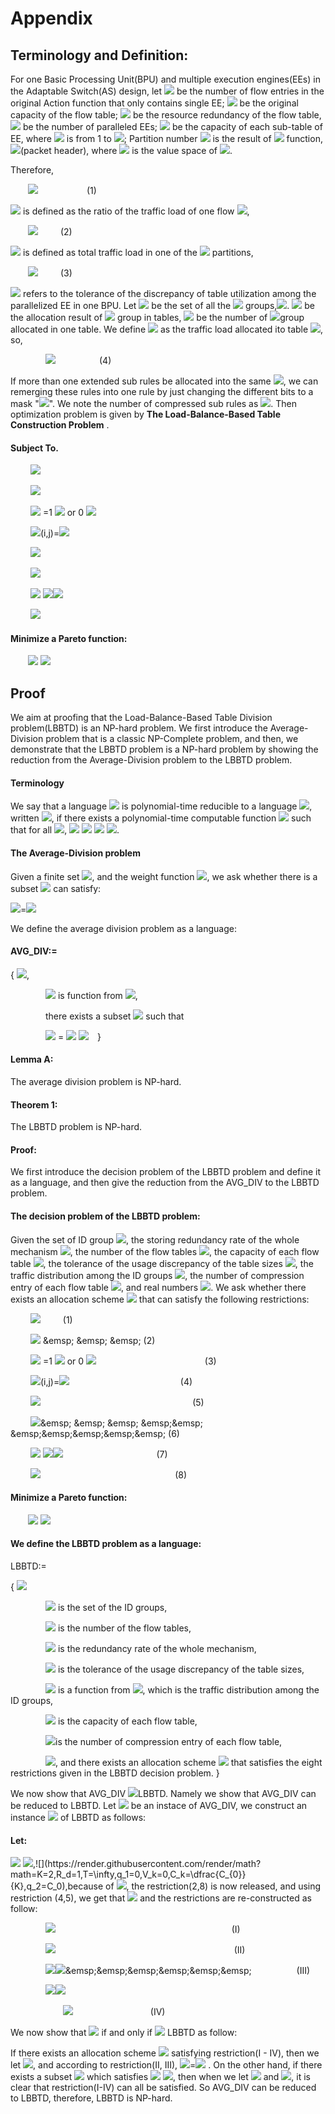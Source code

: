 # Appendix

## Terminology and Definition:



For one Basic Processing Unit(BPU) and multiple execution engines(EEs) in the Adaptable Switch(AS) design, let ![](https://render.githubusercontent.com/render/math?math=N_0) be the number of flow entries in the original Action function that only contains single EE; ![](https://render.githubusercontent.com/render/math?math=C_0) be the original capacity of the flow table; ![](https://render.githubusercontent.com/render/math?math=R_d) be the resource redundancy of the flow table, ![](https://render.githubusercontent.com/render/math?math=K) be the number of paralleled EEs; ![](https://render.githubusercontent.com/render/math?math=C_k) be the capacity of each sub-table of EE, where ![](https://render.githubusercontent.com/render/math?math=k) is from 1 to ![](https://render.githubusercontent.com/render/math?math=K); Partition number ![](https://render.githubusercontent.com/render/math?math=ID) is the result of  ![](https://render.githubusercontent.com/render/math?math=HASH()) function, ![](https://render.githubusercontent.com/render/math?math=J=HASH)(packet header), where ![](https://render.githubusercontent.com/render/math?math=j) is the value space of ![](https://render.githubusercontent.com/render/math?math=ID).

<!---
-->
Therefore, 

&emsp;&emsp;![](https://render.githubusercontent.com/render/math?math=N\leq\sum^{K}_{k=1}C_k\leq{C_0}\cdot{R_d} ) &emsp;&emsp;&emsp;&emsp;&emsp; (1)

![](https://render.githubusercontent.com/render/math?math=D\_flow[i]) is defined as the ratio of the traffic load of one flow ![](https://render.githubusercontent.com/render/math?math=i),

&emsp;&emsp;![](https://render.githubusercontent.com/render/math?math=\sum^{N}_{i=1}D\_flow[i]=1,i\in{[1,N]} ) &emsp;&emsp; (2)

![](https://render.githubusercontent.com/render/math?math=D\_id[j]) is defined as total traffic load in one of the ![](https://render.githubusercontent.com/render/math?math=ID) partitions,

&emsp;&emsp;![](https://render.githubusercontent.com/render/math?math=D\_id[j]=\sum^{}_{flow[i]\in{j}}D\_flow[i] ) &emsp;&emsp; (3)

![](https://render.githubusercontent.com/render/math?math=T) refers to the tolerance of the discrepancy of table utilization among the parallelized EE in one BPU. Let ![](https://render.githubusercontent.com/render/math?math=S) be the set of all the ![](https://render.githubusercontent.com/render/math?math=ID) groups,![](https://render.githubusercontent.com/render/math?math=S=\{1,2,...,2^P\}). ![](https://render.githubusercontent.com/render/math?math=Q_k) be the allocation result of ![](https://render.githubusercontent.com/render/math?math=ID) group in tables, ![](https://render.githubusercontent.com/render/math?math=Q_k\subseteq{S},\cup{Q_k}=S,|Q_k|) be the number of ![](https://render.githubusercontent.com/render/math?math=ID)group allocated in one table. We define ![](https://render.githubusercontent.com/render/math?math=D[k]) as the traffic load allocated ito table ![](https://render.githubusercontent.com/render/math?math=k), so, 

&emsp;&emsp;&emsp;&emsp;![](https://render.githubusercontent.com/render/math?math=D[k]=\sum^{}_{j\in{Q_k}}D\_id[j])&emsp;&emsp;&emsp;&emsp;&emsp;(4)

If more than one extended sub rules be allocated into the same ![](https://render.githubusercontent.com/render/math?math=Q_k), we can remerging these rules into one rule by just changing the different bits to a mask "![](https://render.githubusercontent.com/render/math?math=\ast)". We note the number of compressed sub rules as ![](https://render.githubusercontent.com/render/math?math=V_k). Then optimization problem is given by **The Load-Balance-Based Table Construction Problem** .

#### Subject To.

&emsp;&emsp; ![](https://render.githubusercontent.com/render/math?math=Q_k\subseteq{S},k\in[1,k],\cup{Q_k}=S,N\leq\sum^{K}_{k=1}C_k\leq{C_0}\cdot{R_d})
 
&emsp;&emsp; ![](https://render.githubusercontent.com/render/math?math=||\dfrac{Q_i}{C_{ki}}|-|\dfrac{Q_j}{C_{kj}}||\cdot{100percent\leq{T}}(i,j,ki,kj\in[1,k]))
 
&emsp;&emsp; ![](https://render.githubusercontent.com/render/math?math=BOOL(i,j)) =1 ![](https://render.githubusercontent.com/render/math?math=j\in{Q_i}) or 0 ![](https://render.githubusercontent.com/render/math?math=j\notin{Q_i})
  
&emsp;&emsp; ![](https://render.githubusercontent.com/render/math?math=G\left[j\right]=\sum^{k}_{i=1}BOOL)(i,j)=![](https://render.githubusercontent.com/render/math?math=1(j\in{S}))
   
&emsp;&emsp; ![](https://render.githubusercontent.com/render/math?math=\sum_{j\in{S}}G\left[i\right]=2^{P}(j\in{S}))
   
&emsp;&emsp; ![](https://render.githubusercontent.com/render/math?math=D[k]=\sum_{j\in{Q_k}}D_{-}id[i](k=1,\ldots,K))
   
&emsp;&emsp; ![](https://render.githubusercontent.com/render/math?math=F_1k]=MAX(D[k])) ![](https://render.githubusercontent.com/render/math?math=-MlN(D[k]))![](https://render.githubusercontent.com/render/math?math=\leq{q_1})

&emsp;&emsp; ![](https://render.githubusercontent.com/render/math?math=F_2[k]=C_0-\sum^{K}_{k=1}V_k\leq{q_2})

#### Minimize a Pareto function:

&emsp;&emsp;![](https://render.githubusercontent.com/render/math?math=F[k]=(F_1[k],F_2[k])) ![](https://render.githubusercontent.com/render/math?math=k\in[1,K])
   


## Proof
We aim at proofing that the Load-Balance-Based Table Division problem(LBBTD) is an NP-hard problem. We first introduce the Average-Division problem that is a classic NP-Complete problem, and then, we demonstrate that the LBBTD problem is a NP-hard problem by showing the reduction from the Average-Division problem to the LBBTD problem.

####  Terminology 



We say that a language ![](https://render.githubusercontent.com/render/math?math=L_1) is polynomial-time reducible to a language ![](https://render.githubusercontent.com/render/math?math=L_2), written ![](https://render.githubusercontent.com/render/math?math=L_1\leq_p{L_2}), if there exists a polynomial-time computable function ![](https://render.githubusercontent.com/render/math?math=f:\{0,1\}^*\rightarrow\{0,1\}^*) such that for all ![](https://render.githubusercontent.com/render/math?math=x\in\left\{0,1\right\}^{\ast}), ![](https://render.githubusercontent.com/render/math?math=x\in{L}_{1}) ![](https://render.githubusercontent.com/render/math?math=\Leftrightarrow{f})  ![](https://render.githubusercontent.com/render/math?math=(x)) ![](https://render.githubusercontent.com/render/math?math=\in{L}_{2}).

#### The Average-Division problem

Given a finite set ![](https://render.githubusercontent.com/render/math?math=S={1,2,\ldots,n}), and the weight function ![](https://render.githubusercontent.com/render/math?math=w:S\rightarrow\mathbb{Z}), we ask whether there is a subset ![](https://render.githubusercontent.com/render/math?math=S'\subseteq{S}) can satisfy:

![](https://render.githubusercontent.com/render/math?math=\sum_{X\in{S'}}w(x))=![](https://render.githubusercontent.com/render/math?math=\dfrac{1}{2}\sum_{X\in{S}}w(x))

We define the average division problem as a language:

#### AVG_DIV:=

{ ![](https://render.githubusercontent.com/render/math?math=\langle{S,w}\rangle:S\subset\mathbb{N}),

&emsp;&emsp;&emsp;&emsp;![](https://render.githubusercontent.com/render/math?math=w) is function from ![](https://render.githubusercontent.com/render/math?math=\mathbb{N}\rightarrow\mathbb{Z}),

&emsp;&emsp;&emsp;&emsp;there exists a subset ![](https://render.githubusercontent.com/render/math?math=S'\subseteq{S}) such that 


&emsp;&emsp;&emsp;&emsp;![](https://render.githubusercontent.com/render/math?math=\sum_{X\in{S'}}w(x)) = ![](https://render.githubusercontent.com/render/math?math=\dfrac{1}{2}\sum_{X\in{S}}) ![](https://render.githubusercontent.com/render/math?math=w(x))&emsp;}

#### Lemma A:

The average division problem is NP-hard.

#### Theorem 1:

The LBBTD problem is NP-hard.

#### Proof:

We first introduce the decision problem of the LBBTD problem and define it as a language, and then give the reduction from the AVG_DIV to the LBBTD problem.

#### The decision problem of the LBBTD problem:


Given the set of ID group ![](https://render.githubusercontent.com/render/math?math=S=\{1,2,\ldots,n\}), the storing redundancy rate of the whole mechanism ![](https://render.githubusercontent.com/render/math?math=R_d), the number of the flow tables ![](https://render.githubusercontent.com/render/math?math=K), the capacity of each flow table ![](https://render.githubusercontent.com/render/math?math=C_k), the tolerance of the usage discrepancy of the table sizes ![](https://render.githubusercontent.com/render/math?math=T), the traffic distribution among the ID groups ![](https://render.githubusercontent.com/render/math?math=D\_id[j],j\in{S}), the number of compression entry of each flow table ![](https://render.githubusercontent.com/render/math?math=V_k), and real numbers ![](https://render.githubusercontent.com/render/math?math=q_1,q_2). We ask whether there exists an allocation scheme ![](https://render.githubusercontent.com/render/math?math=\{Q_i\}^{K}_{i=1})  that can satisfy the following restrictions:

&emsp;&emsp; ![](https://render.githubusercontent.com/render/math?math=Q_k\subseteq{S},k\in[1,k],\cup{Q_k}=S,N\leq\sum^{K}_{k=1}C_k\leq{C_0}\cdot{R_d}) &emsp;&emsp; (1)
 
&emsp;&emsp; ![](https://render.githubusercontent.com/render/math?math=||\dfrac{Q_i}{C_{ki}}|-|\dfrac{Q_j}{C_{kj}}||\cdot{100percent\leq{T}}(i,j,ki,kj\in[1,k])) &emsp; &emsp; &emsp; (2)
 
&emsp;&emsp; ![](https://render.githubusercontent.com/render/math?math=BOOL(i,j)) =1 ![](https://render.githubusercontent.com/render/math?math=j\in{Q_i}) or 0 ![](https://render.githubusercontent.com/render/math?math=j\notin{Q_i}) &emsp; &emsp; &emsp; &emsp;&emsp;&emsp;&emsp;&emsp;&emsp;&emsp;&emsp; (3)
  
&emsp;&emsp; ![](https://render.githubusercontent.com/render/math?math=G\left[j\right]=\sum^{k}_{i=1}BOOL)(i,j)=![](https://render.githubusercontent.com/render/math?math=1(j\in{S})) &emsp; &emsp; &emsp; &emsp;&emsp; &emsp;&emsp;&emsp;&emsp;&emsp;&emsp; (4)
   
&emsp;&emsp; ![](https://render.githubusercontent.com/render/math?math=\sum_{j\in{S}}G\left[i\right]=2^{P}(j\in{S})) &emsp; &emsp; &emsp; &emsp; &emsp; &emsp; &emsp;&emsp; &emsp; &emsp; &emsp;&emsp; &emsp;&emsp; (5)
   
&emsp;&emsp; ![](https://render.githubusercontent.com/render/math?math=D[k]=\sum_{j\in{Q_k}}D_{-}id[i](k=1,\ldots,K))&emsp; &emsp; &emsp; &emsp;&emsp; &emsp;&emsp;&emsp;&emsp;&emsp; (6)
   
&emsp;&emsp; ![](https://render.githubusercontent.com/render/math?math=F_1k]=MAX(D[k])) ![](https://render.githubusercontent.com/render/math?math=-MlN(D[k]))![](https://render.githubusercontent.com/render/math?math=\leq{q_1})&emsp; &emsp; &emsp; &emsp;&emsp; &emsp; &emsp;&emsp;&emsp; (7)

&emsp;&emsp; ![](https://render.githubusercontent.com/render/math?math=F_2[k]=C_0-\sum^{K}_{k=1}V_k\leq{q_2})  &emsp; &emsp; &emsp; &emsp; &emsp;&emsp; &emsp; &emsp; &emsp; &emsp; &emsp; &emsp; (8)

#### Minimize a Pareto function:

&emsp;&emsp;![](https://render.githubusercontent.com/render/math?math=F[k]=(F_1[k],F_2[k])) ![](https://render.githubusercontent.com/render/math?math=k\in[1,K])

#### We define the LBBTD problem as a language:

LBBTD:=

{ ![](https://render.githubusercontent.com/render/math?math=\langle{S,K,R_d,C_k,T,D\_id,V_k,q_1,q_2}\rangle:)

&emsp;&emsp;&emsp;&emsp;![](https://render.githubusercontent.com/render/math?math=S=\{1,2,\ldots,n\}) is the set of the ID groups,

&emsp;&emsp;&emsp;&emsp;![](https://render.githubusercontent.com/render/math?math=K\in\mathbb{N}) is the number of the flow tables,

&emsp;&emsp;&emsp;&emsp;![](https://render.githubusercontent.com/render/math?math=R_d) is the redundancy rate of the whole mechanism, 

&emsp;&emsp;&emsp;&emsp;![](https://render.githubusercontent.com/render/math?math=T) is the tolerance of the usage discrepancy of the table sizes,

&emsp;&emsp;&emsp;&emsp;![](https://render.githubusercontent.com/render/math?math=$D\_id) is a function from ![](https://render.githubusercontent.com/render/math?math=S\rightarrow\mathbb{R}), which is the traffic distribution among the ID groups,

&emsp;&emsp;&emsp;&emsp;![](https://render.githubusercontent.com/render/math?math=C_k) is the capacity of each flow table,

&emsp;&emsp;&emsp;&emsp;![](https://render.githubusercontent.com/render/math?math=V_k)is the number of compression entry of each flow table,

&emsp;&emsp;&emsp;&emsp;![](https://render.githubusercontent.com/render/math?math=q_1,q_2\in\mathbb{R}), and there exists an allocation scheme  ![](https://render.githubusercontent.com/render/math?math=\{Q_i\}^{K}_{i=1})  that satisfies the eight restrictions given in the LBBTD decision problem. }

We now show that AVG_DIV ![](https://render.githubusercontent.com/render/math?math=\leq_p)LBBTD. Namely we show that AVG\_DIV can be reduced to LBBTD. Let ![](https://render.githubusercontent.com/render/math?math=\langle{S_1,w}\rangle)  be an instace of AVG_DIV, we construct an instance ![](https://render.githubusercontent.com/render/math?math=\langle{S,K,R_d,C_k,T,D\_id,V_k,q_1,q_2}\rangle) of LBBTD as follows:

#### Let:

![](https://render.githubusercontent.com/render/math?math=S=S_1,D\_id[i]=w(i)) ![](https://render.githubusercontent.com/render/math?math=(i\in{S_1})),![](https://render.githubusercontent.com/render/math?math=K=2,R_d=1,T=\infty,q_1=0,V_k=0,C_k=\dfrac{C_{0}}{K},q_2=C_0),because of ![](https://render.githubusercontent.com/render/math?math=T,q_2), the restriction(2,8) is now released, and using restriction (4,5), we get that ![](https://render.githubusercontent.com/render/math?math=Q_1\cap{Q_2}=\phi) and the restrictions are re-constructed as follow:

&emsp;&emsp;&emsp;&emsp;![](https://render.githubusercontent.com/render/math?math=Q_1\cup{Q_2}=S_1)&emsp; &emsp; &emsp; &emsp;&emsp;&emsp;&emsp;&emsp;&emsp;&emsp;&emsp;&emsp;&emsp;&emsp;&emsp;&emsp;&emsp;&emsp;&emsp; (I)

&emsp;&emsp;&emsp;&emsp;![](https://render.githubusercontent.com/render/math?math=Q_1\cap{Q_2}=\phi)&emsp; &emsp; &emsp; &emsp;&emsp;&emsp;&emsp;&emsp;&emsp;&emsp;&emsp;&emsp;&emsp;&emsp;&emsp;&emsp;&emsp;&emsp; &emsp; (II)

&emsp;&emsp;&emsp;&emsp;![](https://render.githubusercontent.com/render/math?math=D[j]:=\sum_{x\in{Q_j}}w(x))![](https://render.githubusercontent.com/render/math?math=(j=1,2))&emsp;&emsp;&emsp;&emsp;&emsp;&emsp;&emsp; &emsp; &emsp; &emsp;  (III)

&emsp;&emsp;&emsp;&emsp;![](https://render.githubusercontent.com/render/math?math=F_1:Max(D[j]))![](https://render.githubusercontent.com/render/math?math=-Min(D[j])=0)&emsp;&emsp; &emsp; &emsp;&emsp;&emsp;&emsp; &emsp; &emsp; &emsp; 

&emsp;&emsp;&emsp;&emsp;&emsp;&emsp;![](https://render.githubusercontent.com/render/math?math=\Leftrightarrow{D}[1]=D[2]=\dfrac{1}{2}\sum_{x\in{S_1}}w(x))&emsp;&emsp;&emsp;&emsp; &emsp;&emsp; &emsp;&emsp; (IV)

We now show that ![](https://render.githubusercontent.com/render/math?math=\langle{S_1,w}\rangle\in{AVG\\_DIV}) if and only if  ![](https://render.githubusercontent.com/render/math?math=\langle{S_1,2,1,}\dfrac{C_0}{K},\infty,w,0,0,C_0\rangle\in) LBBTD as follow:

If there exists an allocation scheme ![](https://render.githubusercontent.com/render/math?math=Q_1,Q_2)  satisfying restriction(I - IV), then we let ![](https://render.githubusercontent.com/render/math?math=S^'_1=Q_1), and according to restriction(II, III), ![](https://render.githubusercontent.com/render/math?math=\sum_{x\in{S^'_1}}w(x))=![](https://render.githubusercontent.com/render/math?math=\dfrac{1}{2}\sum_{x\in{S}_1}w(x)) . On the other hand, if there exists a subset ![](https://render.githubusercontent.com/render/math?math=S^'_1\subseteq{S}_1) which satisfies ![](https://render.githubusercontent.com/render/math?math=\sum_{x\in{S}^'_1}w(x))      ![](https://render.githubusercontent.com/render/math?math==\dfrac{1}{2}\sum_{x\in{S}_1}w(x)), then when we let ![](https://render.githubusercontent.com/render/math?math=Q_1=S^'_1) and ![](https://render.githubusercontent.com/render/math?math=Q_2=S_1-S^'_1), it is clear that restriction(I-IV) can all be satisfied. So AVG_DIV can be reduced to LBBTD, therefore, LBBTD is NP-hard.

